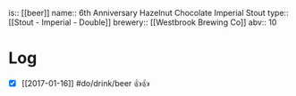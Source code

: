 is:: [[beer]]
name:: 6th Anniversary Hazelnut Chocolate Imperial Stout
type:: [[Stout - Imperial - Double]]
brewery:: [[Westbrook Brewing Co]]
abv:: 10

# Log
- [x] [[2017-01-16]] #do/drink/beer 👍👍
